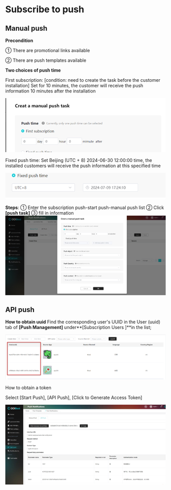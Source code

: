 # Subscribe to push 

## Manual push 

**Precondition**

① There are promotional links available

② There are push templates available

**Two choices of push time**    

First subscription: [condition: need to create the task before the customer installation] Set for 10 minutes, the customer will receive the push information 10 minutes after the installation

![img](kaishituisong.assets\wps478.jpg) 

 

Fixed push time: Set Beijing (UTC + 8) 2024-06-30 12:00:00 time, the installed customers will receive the push information at this specified time

![img](kaishituisong.assets\wps479.jpg) 

**Steps**:
① Enter the subscription push-start push-manual push list
② Click **[push task]**
③ fill in information
![img](kaishituisong.assets\wps480.jpg) 

##    API push   
**How to obtain uuid**
Find the corresponding user's UUID in the User (uuid) tab of  **[Push Management]**  under**[Subscription Users ]**in the list;

![image-20240710213558017](kaishituisong.assets\2024-07-10_213535.png)

How to obtain a token

Select [Start Push], [API Push], [Click to Generate Access Token]

![img](kaishituisong.assets\wps481.jpg) 
